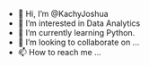 - 👋 Hi, I’m @KachyJoshua
- 👀 I’m interested in Data Analytics 
- 🌱 I’m currently learning Python. 
- 💞️ I’m looking to collaborate on ...
- 📫 How to reach me ...

<!---
KachyJoshua/KachyJoshua is a ✨ special ✨ repository because its `README.md` (this file) appears on your GitHub profile.
You can click the Preview link to take a look at your changes.
--->
